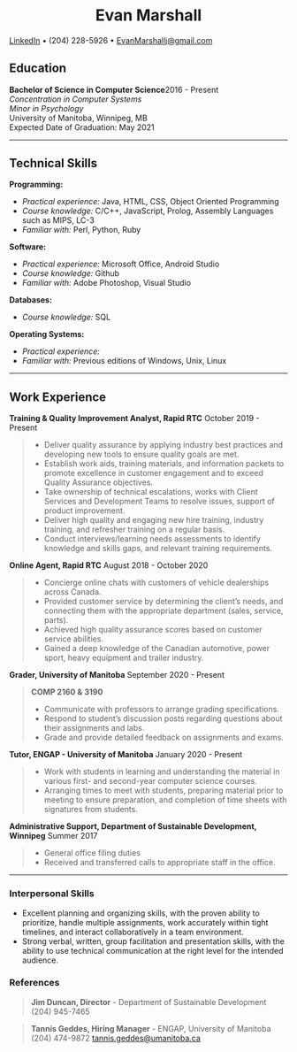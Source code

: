 # <center> Evan Marshall </center>

#### 
[LinkedIn](https://www.linkedin.com/in/evanmarshallj/) • (204) 228-5926 • EvanMarshallj@gmail.com

## Education

**Bachelor of Science in Computer Science**2016 - Present <br>
_Concentration in Computer Systems_ <br>
_Minor in Psychology_ <br>
University of Manitoba, Winnipeg, MB <br>
Expected Date of Graduation: May 2021 

---
## Technical Skills
**Programming:**
* *Practical experience:* Java, HTML, CSS, Object Oriented Programming
* *Course knowledge:* C/C++, JavaScript, Prolog, Assembly Languages such as MIPS, LC-3
* *Familiar with:* Perl, Python, Ruby

**Software:**
* *Practical experience:* Microsoft Office, Android Studio
* *Course knowledge:* Github
* *Familiar with:* Adobe Photoshop, Visual Studio

**Databases:**
* *Course knowledge:* SQL

**Operating Systems:**
* *Practical experience:*  
* *Familiar with:* Previous editions of Windows, Unix, Linux

---
## Work Experience
**Training & Quality Improvement Analyst, Rapid RTC** October 2019 - Present
>* Deliver quality assurance by applying industry best practices and developing new tools to ensure quality goals are met.
>* Establish work aids, training materials, and information packets to promote excellence in customer engagement and to exceed Quality Assurance objectives.
>* Take ownership of technical escalations, works with Client Services and Development Teams to resolve issues, support of product improvement. 
>* Deliver high quality and engaging new hire training, industry training, and refresher training on a regular basis.
>* Conduct interviews/learning needs assessments to identify knowledge and skills gaps, and relevant training requirements.

**Online Agent, Rapid RTC** August 2018 - October 2020
>* Concierge online chats with customers of vehicle dealerships across Canada.
>* Provided customer service by determining the client’s needs, and connecting them with the appropriate department (sales, service, parts).
>* Achieved high quality assurance scores based on customer service abilities. 
>* Gained a deep knowledge of the Canadian automotive, power sport, heavy equipment and trailer industry. 

**Grader, University of Manitoba** September 2020 - Present </br>
>**COMP 2160 & 3190**
>* Communicate with professors to arrange grading specifications.
>* Respond to student’s discussion posts regarding questions about their assignments and labs.
>* Grade and provide detailed feedback on assignments and exams.

**Tutor, ENGAP - University of Manitoba** January 2020 - Present
>* Work with students in learning and understanding the material in various first- and second-year computer science courses.
>* Arranging times to meet with students, preparing material prior to meeting to ensure preparation, and completion of time sheets with signatures from students.


**Administrative Support, Department of Sustainable Development, Winnipeg** Summer 2017
>* General office filing duties
>* Received and transferred calls to appropriate staff in the office.

---
### Interpersonal Skills

* Excellent planning and organizing skills, with the proven ability to prioritize, handle multiple assignments, work accurately within tight timelines, and interact collaboratively in a team environment.
* Strong verbal, written, group facilitation and presentation skills, with the ability to use technical communication at the right level for the intended audience.

### References
> **Jim Duncan, Director** -  Department of Sustainable Development
(204) 945-7465

> **Tannis Geddes, Hiring Manager** - ENGAP, University of Manitoba
(204) 474-9872 
tannis.geddes@umanitoba.ca

